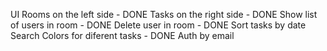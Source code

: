 UI
Rooms on the left side - DONE
Tasks on the right side - DONE
Show list of users in room - DONE
Delete user in room - DONE
Sort tasks by date
Search
Colors for diferent tasks - DONE
Auth by email
